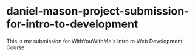 # daniel-mason-project-submission-for-intro-to-development
This is my submission for WithYouWithMe's Intro to Web Development Course
